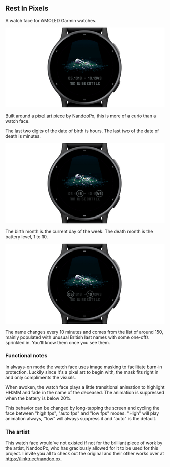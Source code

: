 ## Rest In Pixels

A watch face for AMOLED Garmin watches.

![Rest In Pixels Screenshot](img/rest-in-pixels-1.png)

Built around a [pixel art piece](https://cara.app/post/21679689-237a-4ce4-afd9-699fbcf5c8cc) by [NandooPx](https://linktr.ee/nandoo.px), this is more of a curio than a watch face.

The last two digits of the date of birth is hours. The last two of the date of death is minutes.

![Rest In Pixels Screenshot](img/rest-in-pixels-3.png)

The birth month is the current day of the week. The death month is the battery level, 1 to 10.

![Rest In Pixels Screenshot](img/rest-in-pixels-4.png)

The name changes every 10 minutes and comes from the list of around 150, mainly populated with unusual British last names with some one-offs sprinkled in. You'll know them once you see them.

### Functional notes

In always-on mode the watch face uses image masking to facilitate burn-in protection. Luckily since it's a pixel art to begin with, the mask fits right in and only compliments the visuals.

When awoken, the watch face plays a little transitional animation to highlight HH:MM and fade in the name of the deceased. The animation is suppressed when the battery is below 20%.

This behavior can be changed by long-tapping the screen and cycling the face between "high fps", "auto fps" and "low fps" modes. "High" will play animation always, "low" will always suppress it and "auto" is the default.

### The artist

This watch face would've not existed if not for the brilliant piece of work by the artist, NandooPx, who has graciously allowed for it to be used for this project. I invite you all to check out the original and their other works over at https://linktr.ee/nandoo.px.

